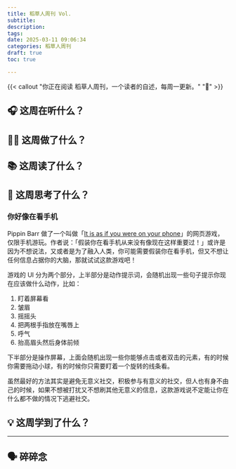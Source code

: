 ```yaml
---
title: 稻草人周刊 Vol.
subtitle: 
description: 
tags:
date: 2025-03-11 09:06:34
categories: 稻草人周刊
draft: true
toc: true

---
```


{{< callout "你正在阅读 稻草人周刊，一个读者的自述，每周一更新。" "🔖" >}}

## 🎧 这周在听什么？

## 🧑‍💻 这周做了什么？

## 📚 这周读了什么？

## 🧠 这周思考了什么？

### 你好像在看手机

Pippin Barr 做了一个叫做「[It is as if you were on your phone](https://pippinbarr.com/it-is-as-if-you-were-on-your-phone/info/)」的网页游戏，仅限手机游玩。作者说：「假装你在看手机从来没有像现在这样重要过！」或许是因为不想说法，又或者是为了融入人类，你可能需要假装你在看手机，但又不想让任何信息占据你的大脑，那就试试这款游戏吧！

游戏的 UI 分为两个部分，上半部分是动作提示词，会随机出现一些句子提示你现在应该做什么动作，比如：

1. 盯着屏幕看
2. 皱眉
3. 摇摇头
4. 把两根手指放在嘴唇上
5. 呼气
6. 抬高眉头然后身体前倾

下半部分是操作屏幕，上面会随机出现一些你能够点击或者双击的元素，有的时候你需要拖动小球，有的时候你只需要盯着一个旋转的线条看。

虽然最好的方法其实是避免无意义社交，积极参与有意义的社交，但人也有身不由己的时候，如果不想被打扰又不想刷其他无意义的信息，这款游戏说不定能让你在什么都不做的情况下逃避社交。

## 💡 这周学到了什么？

---

## 🗣️ 碎碎念